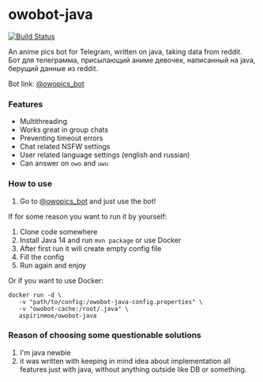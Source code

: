 # owobot-java
[![Build Status](https://app.travis-ci.com/ASPIRINmoe/owobot-java.svg?branch=master)](https://app.travis-ci.com/ASPIRINmoe/owobot-java)

An anime pics bot for Telegram, written on java, taking data from reddit.   
Бот для телеграмма, присылающий аниме девочек, написанный на java, берущий данные из reddit.

Bot link:  [@owopics_bot](https://t.me/owopics_bot)

### Features
* Multithreading
* Works great in group chats
* Preventing timeout errors
* Chat related NSFW settings
* User related language settings (english and russian)
* Can answer on `owo` and `uwu`

### How to use
1. Go to [@owopics_bot](https://t.me/owopics_bot) and just use the bot!

If for some reason you want to run it by yourself:

1. Clone code somewhere
2. Install Java 14 and run `mvn package` or use Docker
3. After first run it will create empty config file
4. Fill the config
5. Run again and enjoy

Or if you want to use Docker:

```shell
docker run -d \
   -v "path/to/config:/owobot-java-config.properties" \
   -v "owobot-cache:/root/.java" \
   aspirinmoe/owobot-java
```

### Reason of choosing some questionable solutions

1. I'm java newbie
2. it was written with keeping in mind idea about implementation all features just with java, without anything outside
   like DB or something.
